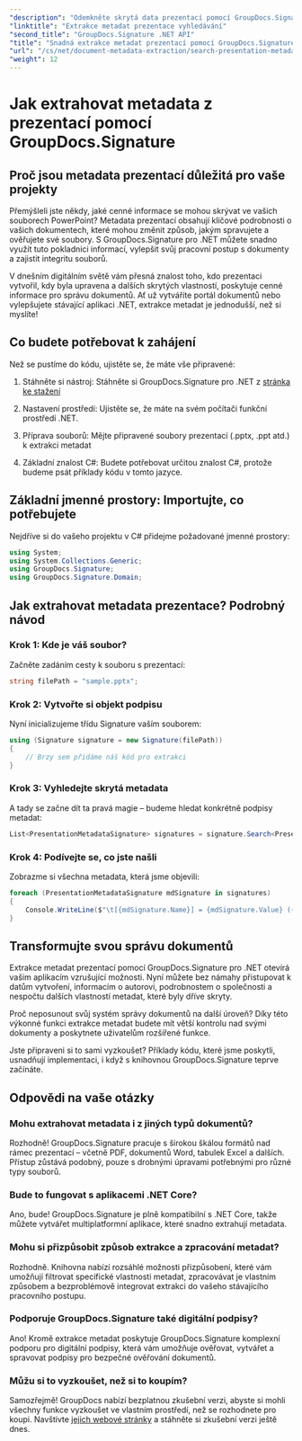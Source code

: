 ```yaml
---
"description": "Odemkněte skrytá data prezentací pomocí GroupDocs.Signature pro .NET. Naučte se, jak extrahovat a využívat metadata k optimalizaci systému správy dokumentů."
"linktitle": "Extrakce metadat prezentace vyhledávání"
"second_title": "GroupDocs.Signature .NET API"
"title": "Snadná extrakce metadat prezentací pomocí GroupDocs.Signature"
"url": "/cs/net/document-metadata-extraction/search-presentation-metadata-extraction/"
"weight": 12
---
```


# Jak extrahovat metadata z prezentací pomocí GroupDocs.Signature

## Proč jsou metadata prezentací důležitá pro vaše projekty

Přemýšleli jste někdy, jaké cenné informace se mohou skrývat ve vašich souborech PowerPoint? Metadata prezentací obsahují klíčové podrobnosti o vašich dokumentech, které mohou změnit způsob, jakým spravujete a ověřujete své soubory. S GroupDocs.Signature pro .NET můžete snadno využít tuto pokladnici informací, vylepšit svůj pracovní postup s dokumenty a zajistit integritu souborů.

V dnešním digitálním světě vám přesná znalost toho, kdo prezentaci vytvořil, kdy byla upravena a dalších skrytých vlastností, poskytuje cenné informace pro správu dokumentů. Ať už vytváříte portál dokumentů nebo vylepšujete stávající aplikaci .NET, extrakce metadat je jednodušší, než si myslíte!

## Co budete potřebovat k zahájení

Než se pustíme do kódu, ujistěte se, že máte vše připravené:

1. Stáhněte si nástroj: Stáhněte si GroupDocs.Signature pro .NET z [stránka ke stažení](https://releases.groupdocs.com/signature/net/)
   
2. Nastavení prostředí: Ujistěte se, že máte na svém počítači funkční prostředí .NET.
   
3. Příprava souborů: Mějte připravené soubory prezentací (.pptx, .ppt atd.) k extrakci metadat
   
4. Základní znalost C#: Budete potřebovat určitou znalost C#, protože budeme psát příklady kódu v tomto jazyce.

## Základní jmenné prostory: Importujte, co potřebujete

Nejdříve si do vašeho projektu v C# přidejme požadované jmenné prostory:

```csharp
using System;
using System.Collections.Generic;
using GroupDocs.Signature;
using GroupDocs.Signature.Domain;
```

## Jak extrahovat metadata prezentace? Podrobný návod

### Krok 1: Kde je váš soubor?

Začněte zadáním cesty k souboru s prezentací:

```csharp
string filePath = "sample.pptx";
```

### Krok 2: Vytvořte si objekt podpisu

Nyní inicializujeme třídu Signature vaším souborem:

```csharp
using (Signature signature = new Signature(filePath))
{
    // Brzy sem přidáme náš kód pro extrakci
}
```

### Krok 3: Vyhledejte skrytá metadata

A tady se začne dít ta pravá magie – budeme hledat konkrétně podpisy metadat:

```csharp
List<PresentationMetadataSignature> signatures = signature.Search<PresentationMetadataSignature>(SignatureType.Metadata);
```

### Krok 4: Podívejte se, co jste našli

Zobrazme si všechna metadata, která jsme objevili:

```csharp
foreach (PresentationMetadataSignature mdSignature in signatures)
{
    Console.WriteLine($"\t[{mdSignature.Name}] = {mdSignature.Value} ({mdSignature.Type})");
}
```

## Transformujte svou správu dokumentů

Extrakce metadat prezentací pomocí GroupDocs.Signature pro .NET otevírá vašim aplikacím vzrušující možnosti. Nyní můžete bez námahy přistupovat k datům vytvoření, informacím o autorovi, podrobnostem o společnosti a nespočtu dalších vlastností metadat, které byly dříve skryty.

Proč neposunout svůj systém správy dokumentů na další úroveň? Díky této výkonné funkci extrakce metadat budete mít větší kontrolu nad svými dokumenty a poskytnete uživatelům rozšířené funkce.

Jste připraveni si to sami vyzkoušet? Příklady kódu, které jsme poskytli, usnadňují implementaci, i když s knihovnou GroupDocs.Signature teprve začínáte.

## Odpovědi na vaše otázky

### Mohu extrahovat metadata i z jiných typů dokumentů?

Rozhodně! GroupDocs.Signature pracuje s širokou škálou formátů nad rámec prezentací – včetně PDF, dokumentů Word, tabulek Excel a dalších. Přístup zůstává podobný, pouze s drobnými úpravami potřebnými pro různé typy souborů.

### Bude to fungovat s aplikacemi .NET Core?

Ano, bude! GroupDocs.Signature je plně kompatibilní s .NET Core, takže můžete vytvářet multiplatformní aplikace, které snadno extrahují metadata.

### Mohu si přizpůsobit způsob extrakce a zpracování metadat?

Rozhodně. Knihovna nabízí rozsáhlé možnosti přizpůsobení, které vám umožňují filtrovat specifické vlastnosti metadat, zpracovávat je vlastním způsobem a bezproblémově integrovat extrakci do vašeho stávajícího pracovního postupu.

### Podporuje GroupDocs.Signature také digitální podpisy?

Ano! Kromě extrakce metadat poskytuje GroupDocs.Signature komplexní podporu pro digitální podpisy, která vám umožňuje ověřovat, vytvářet a spravovat podpisy pro bezpečné ověřování dokumentů.

### Můžu si to vyzkoušet, než si to koupím?

Samozřejmě! GroupDocs nabízí bezplatnou zkušební verzi, abyste si mohli všechny funkce vyzkoušet ve vlastním prostředí, než se rozhodnete pro koupi. Navštivte [jejich webové stránky](https://releases.groupdocs.com/) a stáhněte si zkušební verzi ještě dnes.